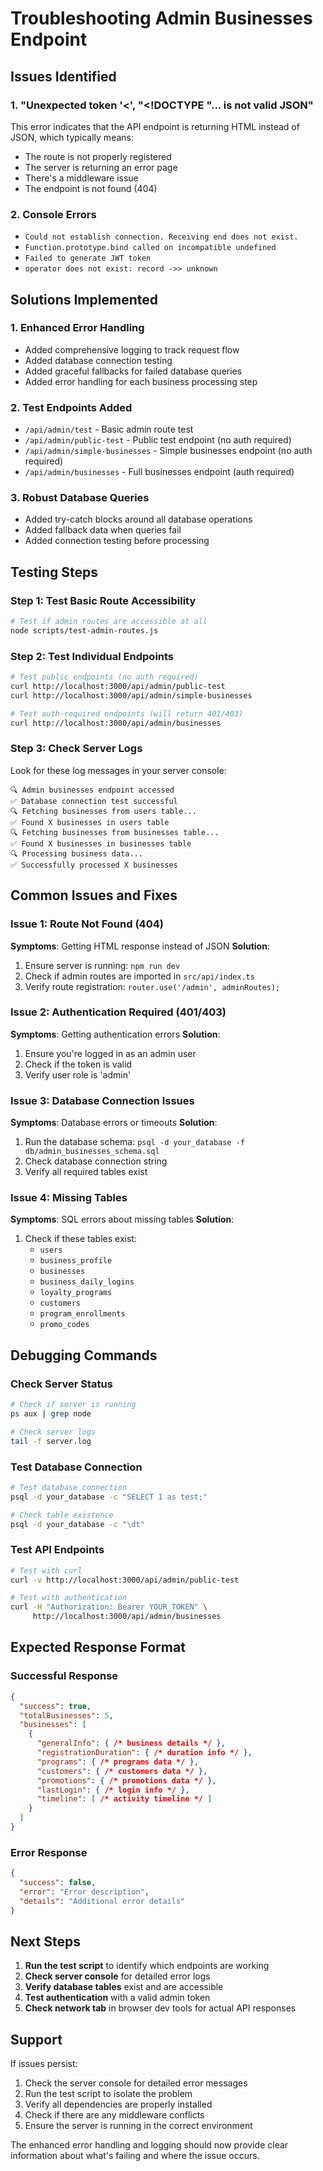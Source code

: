 # Troubleshooting Admin Businesses Endpoint

## Issues Identified

### 1. **"Unexpected token '<', "<!DOCTYPE "... is not valid JSON"**
This error indicates that the API endpoint is returning HTML instead of JSON, which typically means:
- The route is not properly registered
- The server is returning an error page
- There's a middleware issue
- The endpoint is not found (404)

### 2. **Console Errors**
- `Could not establish connection. Receiving end does not exist.`
- `Function.prototype.bind called on incompatible undefined`
- `Failed to generate JWT token`
- `operator does not exist: record ->> unknown`

## Solutions Implemented

### 1. **Enhanced Error Handling**
- Added comprehensive logging to track request flow
- Added database connection testing
- Added graceful fallbacks for failed database queries
- Added error handling for each business processing step

### 2. **Test Endpoints Added**
- `/api/admin/test` - Basic admin route test
- `/api/admin/public-test` - Public test endpoint (no auth required)
- `/api/admin/simple-businesses` - Simple businesses endpoint (no auth required)
- `/api/admin/businesses` - Full businesses endpoint (auth required)

### 3. **Robust Database Queries**
- Added try-catch blocks around all database operations
- Added fallback data when queries fail
- Added connection testing before processing

## Testing Steps

### Step 1: Test Basic Route Accessibility
```bash
# Test if admin routes are accessible at all
node scripts/test-admin-routes.js
```

### Step 2: Test Individual Endpoints
```bash
# Test public endpoints (no auth required)
curl http://localhost:3000/api/admin/public-test
curl http://localhost:3000/api/admin/simple-businesses

# Test auth-required endpoints (will return 401/403)
curl http://localhost:3000/api/admin/businesses
```

### Step 3: Check Server Logs
Look for these log messages in your server console:
```
🔍 Admin businesses endpoint accessed
✅ Database connection test successful
🔍 Fetching businesses from users table...
✅ Found X businesses in users table
🔍 Fetching businesses from businesses table...
✅ Found X businesses in businesses table
🔍 Processing business data...
✅ Successfully processed X businesses
```

## Common Issues and Fixes

### Issue 1: Route Not Found (404)
**Symptoms**: Getting HTML response instead of JSON
**Solution**: 
1. Ensure server is running: `npm run dev`
2. Check if admin routes are imported in `src/api/index.ts`
3. Verify route registration: `router.use('/admin', adminRoutes);`

### Issue 2: Authentication Required (401/403)
**Symptoms**: Getting authentication errors
**Solution**:
1. Ensure you're logged in as an admin user
2. Check if the token is valid
3. Verify user role is 'admin'

### Issue 3: Database Connection Issues
**Symptoms**: Database errors or timeouts
**Solution**:
1. Run the database schema: `psql -d your_database -f db/admin_businesses_schema.sql`
2. Check database connection string
3. Verify all required tables exist

### Issue 4: Missing Tables
**Symptoms**: SQL errors about missing tables
**Solution**:
1. Check if these tables exist:
   - `users`
   - `business_profile`
   - `businesses`
   - `business_daily_logins`
   - `loyalty_programs`
   - `customers`
   - `program_enrollments`
   - `promo_codes`

## Debugging Commands

### Check Server Status
```bash
# Check if server is running
ps aux | grep node

# Check server logs
tail -f server.log
```

### Test Database Connection
```bash
# Test database connection
psql -d your_database -c "SELECT 1 as test;"

# Check table existence
psql -d your_database -c "\dt"
```

### Test API Endpoints
```bash
# Test with curl
curl -v http://localhost:3000/api/admin/public-test

# Test with authentication
curl -H "Authorization: Bearer YOUR_TOKEN" \
     http://localhost:3000/api/admin/businesses
```

## Expected Response Format

### Successful Response
```json
{
  "success": true,
  "totalBusinesses": 5,
  "businesses": [
    {
      "generalInfo": { /* business details */ },
      "registrationDuration": { /* duration info */ },
      "programs": { /* programs data */ },
      "customers": { /* customers data */ },
      "promotions": { /* promotions data */ },
      "lastLogin": { /* login info */ },
      "timeline": [ /* activity timeline */ ]
    }
  ]
}
```

### Error Response
```json
{
  "success": false,
  "error": "Error description",
  "details": "Additional error details"
}
```

## Next Steps

1. **Run the test script** to identify which endpoints are working
2. **Check server console** for detailed error logs
3. **Verify database tables** exist and are accessible
4. **Test authentication** with a valid admin token
5. **Check network tab** in browser dev tools for actual API responses

## Support

If issues persist:
1. Check the server console for detailed error messages
2. Run the test script to isolate the problem
3. Verify all dependencies are properly installed
4. Check if there are any middleware conflicts
5. Ensure the server is running in the correct environment

The enhanced error handling and logging should now provide clear information about what's failing and where the issue occurs.
